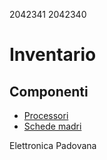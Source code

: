 2042341
2042340

# Inventario

## Componenti
- [Processori](./componenti/processori.md)
- [Schede madri](./componenti/schede_madri.md)

Elettronica Padovana